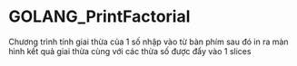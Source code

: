 # GOLANG_PrintFactorial
Chương trình tính giai thừa của 1 số nhập vào từ bàn phím sau đó in ra màn hình kết quả giai thừa cùng với các thừa số được đẩy vào 1 slices
